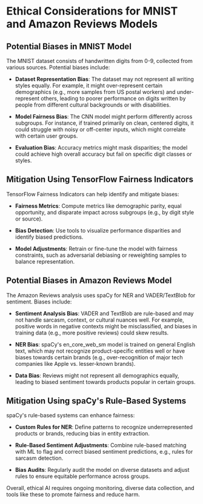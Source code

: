 # Ethical Considerations for MNIST and Amazon Reviews Models

## Potential Biases in MNIST Model

The MNIST dataset consists of handwritten digits from 0-9, collected from various sources. Potential biases include:

- **Dataset Representation Bias**: The dataset may not represent all writing styles equally. For example, it might over-represent certain demographics (e.g., more samples from US postal workers) and under-represent others, leading to poorer performance on digits written by people from different cultural backgrounds or with disabilities.

- **Model Fairness Bias**: The CNN model might perform differently across subgroups. For instance, if trained primarily on clean, centered digits, it could struggle with noisy or off-center inputs, which might correlate with certain user groups.

- **Evaluation Bias**: Accuracy metrics might mask disparities; the model could achieve high overall accuracy but fail on specific digit classes or styles.

## Mitigation Using TensorFlow Fairness Indicators

TensorFlow Fairness Indicators can help identify and mitigate biases:

- **Fairness Metrics**: Compute metrics like demographic parity, equal opportunity, and disparate impact across subgroups (e.g., by digit style or source).

- **Bias Detection**: Use tools to visualize performance disparities and identify biased predictions.

- **Model Adjustments**: Retrain or fine-tune the model with fairness constraints, such as adversarial debiasing or reweighting samples to balance representation.

## Potential Biases in Amazon Reviews Model

The Amazon Reviews analysis uses spaCy for NER and VADER/TextBlob for sentiment. Biases include:

- **Sentiment Analysis Bias**: VADER and TextBlob are rule-based and may not handle sarcasm, context, or cultural nuances well. For example, positive words in negative contexts might be misclassified, and biases in training data (e.g., more positive reviews) could skew results.

- **NER Bias**: spaCy's en_core_web_sm model is trained on general English text, which may not recognize product-specific entities well or have biases towards certain brands (e.g., over-recognition of major tech companies like Apple vs. lesser-known brands).

- **Data Bias**: Reviews might not represent all demographics equally, leading to biased sentiment towards products popular in certain groups.

## Mitigation Using spaCy's Rule-Based Systems

spaCy's rule-based systems can enhance fairness:

- **Custom Rules for NER**: Define patterns to recognize underrepresented products or brands, reducing bias in entity extraction.

- **Rule-Based Sentiment Adjustments**: Combine rule-based matching with ML to flag and correct biased sentiment predictions, e.g., rules for sarcasm detection.

- **Bias Audits**: Regularly audit the model on diverse datasets and adjust rules to ensure equitable performance across groups.

Overall, ethical AI requires ongoing monitoring, diverse data collection, and tools like these to promote fairness and reduce harm.
